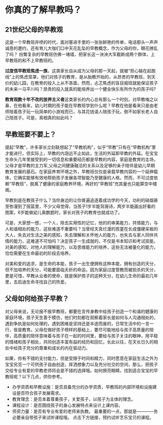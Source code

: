 # 你真的了解早教吗？

## 21世纪父母的早教观

这是一个早教班井喷的时代，面对塞进手里的一张张鲜艳的传单，电话那头一声声诚恳的邀约，还有育儿大咖们口中天花乱坠的早教概念，作为父母的你，眼花缭乱了吗？
纷繁复杂的早教班仿佛一堵墙，把家长这一泱泱大军截断成两个群体，上早教班的和不上早教班的。

**过度信早教班焦虑一族**，这类家长自从成为父母的那一天起，就被“担心输在起跑线”上的焦虑笼罩，他们对孩子的教育，是从胎教开始的，从昂贵的早教班，到天价的幼儿园，在教育的投入上从不吝啬。然而，忐忑焦虑的盲目报班就能保证孩子的未来一马平川吗？昂贵的投入就真的能培养出一个健全快乐有所作为的孩子吗?

**教育观数十年不改的放养主义者**这类家长的内心总有那么一个时刻，对早教嗤之以鼻，在他看来，幼儿时期的孩子能在早教班学到什么呢？早教在他是看来只是由老师陪着孩子玩一玩简单的小游戏而已，与其花钱请人陪孩子玩，倒不如家长老人自己陪孩子。可是，真相真的如此吗？

## 早教班要不要上？

提起“早教”，许多家长立刻联想起了“早教机构”，似乎“早教”只有在“早教机构”里才能进行，但实际上，早教的内涵远不止如此，生活的外延即早教的外延。在宝宝生命头几年里接受到的一切信息和重要经历都是早教的内容，家庭是教育的主场，父母才是早教的主力军,父母之间健康融洽的关系以及足够的亲子陪伴是幼儿早期教育发展的基石。在家庭养育环境之外，早教班仅仅是承载早教内容的一个延伸载体，它确实能够有效地帮助孩子发展各项智能乃至健康的人格，然而，不可过度依赖“早教班”，脱离了健康的家庭教养环境，再好的“早教班”充其量也只能算空中楼阁。

早教到底在教孩子什么？当你身边的让你普遍追逐着成功学的今天，功利的硝烟甚至弥漫到了摇篮里，不少父母觉得，当孩子1岁半能背唐诗，两岁半能画出好看的图案，6岁能做幼儿奥数题时，家长对孩子的教育也就成功了。

可是，大家想一想，一个人，除去实用性的记忆，他的的审美能力，共情能力，与人和谐相处的能力，这些难道不重要吗？当曾经天真烂漫的孩童在长成僵硬呆板的大人，失去对生活之美的感知，失去理解和关怀他人的能力，也失去与家人同伴共情的能力，这难道不可怕吗？决定孩子一生成就的，不仅是书本知识和考试技能，对美的感知，对他人的理解能力，以及思维能力的培养，这些无法被量化的能力，恰恰需要在生命最初的阶段去培养。

对美和爱的追求，是生命的本能，孩子一出生便拥有这种本能，拥有创造的天分，但不加培养的天分，可能要面临夭折的命运，因为家庭过度管教而被扼杀的天分，更是可惜，早教从业者的使命，就是保护孩子的这种天分，在幼儿生命的最初几年里，去启迪生命寻找自己的热爱。

## 父母如何给孩子早教？
对父母来说，无论报不报早教班，都要在言传身教中给孩子创造一个和谐的健康的家庭环境，孩子天生善于模仿，他们时刻都在观察着家长是如何与人沟通相处的，遇到争执是如何处理的，遇到困难是坚持还是半途而废的，日常生活中的一言一行，皆是教育。父母在做好孩子榜样的基础上，要尽可能地给与孩子高质量的陪伴，高质量的陪伴意味着与孩子在一起的时间里，要给与孩子关注的眼神，用平稳的情绪和孩子相处，共同创造丰富有益的经历和回忆，长此以往，在天长日久的相处中给孩子充分的尊重和成长的内在驱动力。

如果，你有不错的支付能力，但是受限于时间和精力，同时愿意在家庭生活之外为宝宝另觅一个可供孩子自由创造，挥洒想象力以及充分社交的空间，那么，把孩子交给专业有爱的早教老师将会是不错的选择哦。如何擦亮眼睛，找到适合宝宝的早教班呢？以下几点，供你参考。

- 办学资质和早教设施：是否具备充分的办学资质，早教班的内部环境和设施建设是否符合孩子发展需求。
- 教育理念：是否本着尊重孩子，关爱孩子，以孩子为主体的理念。
- 课程设计：是否围绕孩子的身心发展特点来设计上课内容。
- 师资力量：是否有专业有爱的老师来执教。
最重要的一点，那就是————务必要亲自带孩子来试听课程哦。
点击下方链接，预约试听艺乐宝贝的课程。

